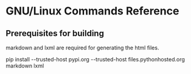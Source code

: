 # GNU/Linux Commands Reference

## Prerequisites for building
markdown and lxml are required for generating the html files.

pip install --trusted-host pypi.org --trusted-host files.pythonhosted.org markdown lxml
